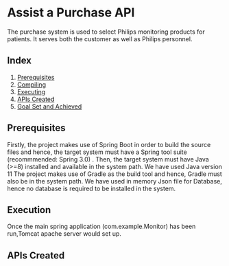 # Assist a Purchase API


The purchase system is used to select Philips monitoring products for patients.
It serves both the customer as well as Philips personnel.

## Index
1. [Prerequisites](#Prerequisites)
2. [Compiling](#Compiling)
3. [Executing](#Executing)
4. [APIs Created](#ApiCreated)
5. [Goal Set and Achieved](#Goalset)


## Prerequisites
Firstly, the project makes use of Spring Boot in order to build the source files and hence, the target system must have a Spring tool suite (recommmended: Spring 3.0) .
Then, the target system must have Java (>=8) installed and available in the system path. We have used Java version 11
The project makes use of Gradle as the build tool and hence, Gradle must also be in the system path.
We have used in memory Json file for Database, hence no database is required to be installed in the system.

## Execution
Once the main spring application (com.example.Monitor) has been run,Tomcat apache server would set up.

## APIs Created




